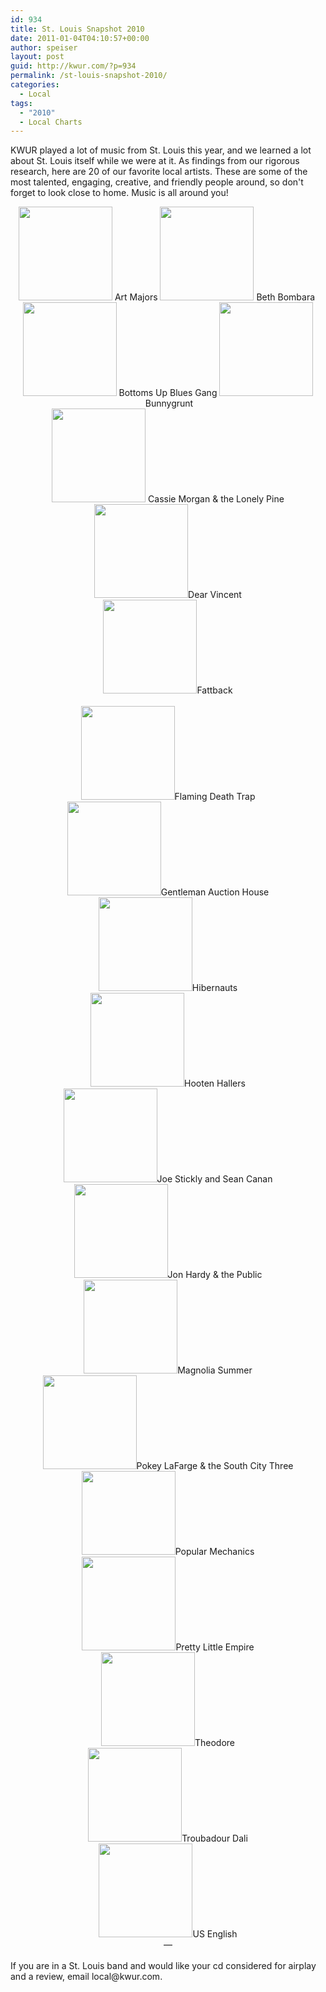 ```yaml
---
id: 934
title: St. Louis Snapshot 2010
date: 2011-01-04T04:10:57+00:00
author: speiser
layout: post
guid: http://kwur.com/?p=934
permalink: /st-louis-snapshot-2010/
categories:
  - Local
tags:
  - "2010"
  - Local Charts
---
```

<div class="pf-content">
  <p style="text-align: left; ">
    KWUR played a lot of music from St. Louis this year, and we learned a lot about St. Louis itself while we were at it. As findings from our rigorous research, here are 20 of our favorite local artists. These are some of the most talented, engaging, creative, and friendly people around, so don't forget to look close to home. Music is all around you!&nbsp;
  </p>
  
  <div style="text-align: center; ">
    <a href="http://kwur.com/st-louis-snapshot-2010/artmajorsbasementbw/" rel="attachment wp-att-937"><img alt="" class="aligncenter size-thumbnail wp-image-937" height="150" src="http://kwur.com/wp-content/uploads/2011/01/ArtMajorsBasementBW-150x150.jpg" title="ArtMajorsBasementBW" width="150" /></a>&nbsp;Art Majors&nbsp;<a href="http://kwur.com/st-louis-snapshot-2010/beth_bombara/" rel="attachment wp-att-938"><img alt="" class="aligncenter size-thumbnail wp-image-938" height="150" src="http://kwur.com/wp-content/uploads/2011/01/beth_bombara-150x150.jpg" title="beth_bombara" width="150" srcset="http://kwur.com/wp-content/uploads/2011/01/beth_bombara-150x150.jpg 150w, http://kwur.com/wp-content/uploads/2011/01/beth_bombara.jpg 300w" sizes="(max-width: 150px) 100vw, 150px" /></a>&nbsp;Beth Bombara&nbsp;<a href="http://kwur.com/st-louis-snapshot-2010/bubg_cd_handleit-278x300-2/" rel="attachment wp-att-953"><img alt="" class="aligncenter size-thumbnail wp-image-953" src="http://kwur.com/wp-content/uploads/2011/01/BUBG_CD_handleit-278x3001-150x150.jpg" style="width: 150px; height: 150px; " title="BUBG_CD_handleit-278x300" /></a>&nbsp;Bottoms Up Blues Gang&nbsp;<a href="http://kwur.com/st-louis-snapshot-2010/bunnygrunt-delights-cd-art/" rel="attachment wp-att-945"><img alt="" class="aligncenter size-thumbnail wp-image-945" height="150" src="http://kwur.com/wp-content/uploads/2011/01/Bunnygrunt-Delights-CD-Art-150x150.jpg" title="Bunnygrunt-Delights-CD-Art" width="150" /></a>&nbsp;Bunnygrunt
  </div>
  
  <div style="text-align: center; ">
    <a href="http://kwur.com/st-louis-snapshot-2010/cassiepine/" rel="attachment wp-att-946"><img alt="" class="aligncenter size-thumbnail wp-image-946" height="150" src="http://kwur.com/wp-content/uploads/2011/01/cassiepine-150x150.jpg" title="cassiepine" width="150" /></a>&nbsp;Cassie Morgan & the Lonely Pine
  </div>
  
  <div style="text-align: center; ">
    <a href="http://kwur.com/st-louis-snapshot-2010/dear-vince/" rel="attachment wp-att-947"><img alt="" class="aligncenter size-thumbnail wp-image-947" height="150" src="http://kwur.com/wp-content/uploads/2011/01/dear-vince-150x150.jpg" title="dear vince" width="150" /></a>Dear Vincent
  </div>
  
  <div style="text-align: center; ">
    <a href="http://kwur.com/st-louis-snapshot-2010/fattback/" rel="attachment wp-att-948"><img alt="" class="aligncenter size-thumbnail wp-image-948" height="150" src="http://kwur.com/wp-content/uploads/2011/01/fattback-150x150.jpg" title="fattback" width="150" /></a>Fattback
  </div>
  
  <div style="text-align: center; ">
    &nbsp;
  </div>
  
  <div style="text-align: center; ">
    <a href="http://kwur.com/st-louis-snapshot-2010/flaming/" rel="attachment wp-att-949"><img alt="" class="aligncenter size-thumbnail wp-image-949" height="150" src="http://kwur.com/wp-content/uploads/2011/01/flaming-150x150.jpg" title="flaming" width="150" srcset="http://kwur.com/wp-content/uploads/2011/01/flaming-150x150.jpg 150w, http://kwur.com/wp-content/uploads/2011/01/flaming-300x300.jpg 300w, http://kwur.com/wp-content/uploads/2011/01/flaming.jpg 600w" sizes="(max-width: 150px) 100vw, 150px" /></a>Flaming Death Trap
  </div>
  
  <div style="text-align: center; ">
    <a href="http://kwur.com/st-louis-snapshot-2010/gah/" rel="attachment wp-att-950"><img alt="" class="aligncenter size-thumbnail wp-image-950" height="150" src="http://kwur.com/wp-content/uploads/2011/01/gah-150x150.jpg" title="gah" width="150" /></a>Gentleman Auction House
  </div>
  
  <div style="text-align: center; ">
    <a href="http://kwur.com/st-louis-snapshot-2010/hibernauts-is-ravonettes/" rel="attachment wp-att-951"><img alt="" class="aligncenter size-thumbnail wp-image-951" height="150" src="http://kwur.com/wp-content/uploads/2011/01/hibernauts-is-ravonettes-150x150.jpg" title="hibernauts-is-ravonettes" width="150" /></a>Hibernauts
  </div>
  
  <div style="text-align: center; ">
    <a href="http://kwur.com/st-louis-snapshot-2010/hooten/" rel="attachment wp-att-976"><img alt="" class="aligncenter size-thumbnail wp-image-976" height="150" src="http://kwur.com/wp-content/uploads/2011/01/hooten-150x150.jpg" title="hooten" width="150" /></a>Hooten Hallers
  </div>
  
  <div style="text-align: center; ">
    <a href="http://kwur.com/st-louis-snapshot-2010/joe-stick/" rel="attachment wp-att-952"><img alt="" class="aligncenter size-thumbnail wp-image-952" height="150" src="http://kwur.com/wp-content/uploads/2011/01/joe-stick-150x150.jpg" title="joe stick" width="150" srcset="http://kwur.com/wp-content/uploads/2011/01/joe-stick-150x150.jpg 150w, http://kwur.com/wp-content/uploads/2011/01/joe-stick.jpg 300w" sizes="(max-width: 150px) 100vw, 150px" /></a>Joe Stickly and Sean Canan
  </div>
  
  <div style="text-align: center; ">
    <a href="http://kwur.com/st-louis-snapshot-2010/jon-hardy/" rel="attachment wp-att-968"><img alt="" class="aligncenter size-thumbnail wp-image-968" height="150" src="http://kwur.com/wp-content/uploads/2011/01/jon-hardy-150x150.jpg" title="jon hardy" width="150" srcset="http://kwur.com/wp-content/uploads/2011/01/jon-hardy-150x150.jpg 150w, http://kwur.com/wp-content/uploads/2011/01/jon-hardy-300x300.jpg 300w, http://kwur.com/wp-content/uploads/2011/01/jon-hardy.jpg 328w" sizes="(max-width: 150px) 100vw, 150px" /></a>Jon Hardy & the Public
  </div>
  
  <div style="text-align: center; ">
    <a href="http://kwur.com/st-louis-snapshot-2010/magnolia/" rel="attachment wp-att-969"><img alt="" class="aligncenter size-thumbnail wp-image-969" height="150" src="http://kwur.com/wp-content/uploads/2011/01/magnolia-150x150.jpg" title="magnolia" width="150" /></a>Magnolia Summer
  </div>
  
  <div style="text-align: center; ">
    <a href="http://kwur.com/st-louis-snapshot-2010/pokeylafarge-riverboatsoul/" rel="attachment wp-att-970"><img alt="" class="aligncenter size-thumbnail wp-image-970" height="150" src="http://kwur.com/wp-content/uploads/2011/01/PokeyLafarge-RiverboatSoul-150x150.jpg" title="PokeyLafarge-RiverboatSoul" width="150" srcset="http://kwur.com/wp-content/uploads/2011/01/PokeyLafarge-RiverboatSoul-150x150.jpg 150w, http://kwur.com/wp-content/uploads/2011/01/PokeyLafarge-RiverboatSoul-300x300.jpg 300w, http://kwur.com/wp-content/uploads/2011/01/PokeyLafarge-RiverboatSoul.jpg 400w" sizes="(max-width: 150px) 100vw, 150px" /></a>Pokey LaFarge & the South City Three
  </div>
  
  <div style="text-align: center; ">
    <a href="http://kwur.com/st-louis-snapshot-2010/popular/" rel="attachment wp-att-971"><img alt="" class="aligncenter size-thumbnail wp-image-971" height="134" src="http://kwur.com/wp-content/uploads/2011/01/popular-150x134.jpg" title="popular" width="150" /></a>Popular Mechanics
  </div>
  
  <div style="text-align: center; ">
    <a href="http://kwur.com/st-louis-snapshot-2010/pretty/" rel="attachment wp-att-972"><img alt="" class="aligncenter size-thumbnail wp-image-972" height="150" src="http://kwur.com/wp-content/uploads/2011/01/pretty-150x150.jpg" title="pretty" width="150" /></a>Pretty Little Empire
  </div>
  
  <div style="text-align: center; ">
    <a href="http://kwur.com/st-louis-snapshot-2010/theodore/" rel="attachment wp-att-973"><img alt="" class="aligncenter size-thumbnail wp-image-973" height="150" src="http://kwur.com/wp-content/uploads/2011/01/theodore-150x150.jpg" title="theodore" width="150" srcset="http://kwur.com/wp-content/uploads/2011/01/theodore-150x150.jpg 150w, http://kwur.com/wp-content/uploads/2011/01/theodore.jpg 190w" sizes="(max-width: 150px) 100vw, 150px" /></a>Theodore
  </div>
  
  <div style="text-align: center; ">
    <a href="http://kwur.com/st-louis-snapshot-2010/troubadourdali-300x199/" rel="attachment wp-att-974"><img alt="" class="aligncenter size-thumbnail wp-image-974" height="150" src="http://kwur.com/wp-content/uploads/2011/01/troubadourdali-300x199-150x150.jpg" title="troubadourdali-300x199" width="150" /></a>Troubadour Dali
  </div>
  
  <div style="text-align: center; ">
    <a href="http://kwur.com/st-louis-snapshot-2010/us-english-kickstarter-press-web/" rel="attachment wp-att-975"><img alt="" class="aligncenter size-thumbnail wp-image-975" height="150" src="http://kwur.com/wp-content/uploads/2011/01/US-English-Kickstarter-press-web-150x150.jpg" title="US English Kickstarter press web" width="150" /></a>US English
  </div>
  
  <div style="text-align: center; ">
    &#8212;
  </div>
  
  <div style="text-align: center; ">
    &nbsp;
  </div>
  
  <div style="text-align: left; ">
    If you are in a St. Louis band and would like your cd considered for airplay and a review, email local@kwur.com.
  </div>
</div>